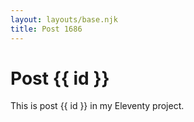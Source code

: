 ```yaml
---
layout: layouts/base.njk
title: Post 1686
---
```


# Post {{ id }}

This is post {{ id }} in my Eleventy project.
